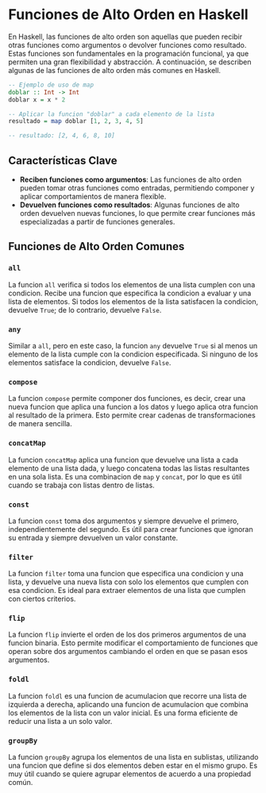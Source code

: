 # Funciones de Alto Orden en Haskell

En Haskell, las funciones de alto orden son aquellas que pueden recibir otras funciones como argumentos o devolver funciones como resultado. Estas funciones son fundamentales en la programación funcional, ya que permiten una gran flexibilidad y abstracción. A continuación, se describen algunas de las funciones de alto orden más comunes en Haskell.

```haskell
-- Ejemplo de uso de map
doblar :: Int -> Int
doblar x = x * 2

-- Aplicar la funcion "doblar" a cada elemento de la lista
resultado = map doblar [1, 2, 3, 4, 5]

-- resultado: [2, 4, 6, 8, 10]
```

## Características Clave

- **Reciben funciones como argumentos**: Las funciones de alto orden pueden tomar otras funciones como entradas, permitiendo componer y aplicar comportamientos de manera flexible.
- **Devuelven funciones como resultados**: Algunas funciones de alto orden devuelven nuevas funciones, lo que permite crear funciones más especializadas a partir de funciones generales.

## Funciones de Alto Orden Comunes

### `all`

La funcion `all` verifica si todos los elementos de una lista cumplen con una condicion. Recibe una funcion que especifica la condicion a evaluar y una lista de elementos. Si todos los elementos de la lista satisfacen la condicion, devuelve `True`; de lo contrario, devuelve `False`.

### `any`

Similar a `all`, pero en este caso, la funcion `any` devuelve `True` si al menos un elemento de la lista cumple con la condicion especificada. Si ninguno de los elementos satisface la condicion, devuelve `False`.

### `compose`

La funcion `compose` permite componer dos funciones, es decir, crear una nueva funcion que aplica una funcion a los datos y luego aplica otra funcion al resultado de la primera. Esto permite crear cadenas de transformaciones de manera sencilla.

### `concatMap`

La funcion `concatMap` aplica una funcion que devuelve una lista a cada elemento de una lista dada, y luego concatena todas las listas resultantes en una sola lista. Es una combinacion de `map` y `concat`, por lo que es útil cuando se trabaja con listas dentro de listas.

### `const`

La funcion `const` toma dos argumentos y siempre devuelve el primero, independientemente del segundo. Es útil para crear funciones que ignoran su entrada y siempre devuelven un valor constante.

### `filter`

La funcion `filter` toma una funcion que especifica una condicion y una lista, y devuelve una nueva lista con solo los elementos que cumplen con esa condicion. Es ideal para extraer elementos de una lista que cumplen con ciertos criterios.

### `flip`

La funcion `flip` invierte el orden de los dos primeros argumentos de una funcion binaria. Esto permite modificar el comportamiento de funciones que operan sobre dos argumentos cambiando el orden en que se pasan esos argumentos.

### `foldl`

La funcion `foldl` es una funcion de acumulacion que recorre una lista de izquierda a derecha, aplicando una funcion de acumulacion que combina los elementos de la lista con un valor inicial. Es una forma eficiente de reducir una lista a un solo valor.

### `groupBy`

La funcion `groupBy` agrupa los elementos de una lista en sublistas, utilizando una funcion que define si dos elementos deben estar en el mismo grupo. Es muy útil cuando se quiere agrupar elementos de acuerdo a una propiedad común.
